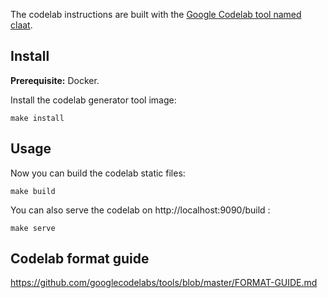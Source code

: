 The codelab instructions are built with the [Google Codelab tool named claat](https://github.com/googlecodelabs/tools).

## Install

**Prerequisite:** Docker.

Install the codelab generator tool image:
```
make install
```

## Usage

Now you can build the codelab static files:
```
make build
```

You can also serve the codelab on http://localhost:9090/build :
```
make serve
```

## Codelab format guide

https://github.com/googlecodelabs/tools/blob/master/FORMAT-GUIDE.md